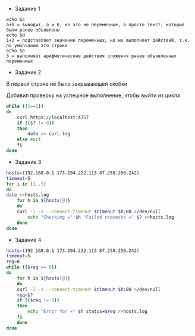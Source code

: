 - Задание 1

```text
echo $c
a+b = выводит, а и б, но это не переменные, а просто текст, которые были ранее объявлены
echo $d
1+2 = подставляет значение переменных, но не выполняет действий, т.к. по умолчанию это строка
echo $e
3 = выполняет арифметические действия сложения ранее объявленных переменных
```
- Задание 2

В первой строке не было закрывающей скобки

Добавил проверку на успешное выполнение, чтобы выйти из цикла

```bash
while ((1==1))
do
	curl https://localhost:4757
	if (($? != 0))
	then
		date >> curl.log
	else exit
	fi
done
```
- Задание 3
```bash
hosts=(192.168.0.1 173.194.222.113 87.250.250.242)
timeout=5
for i in {1..5}
do
date >>hosts.log
    for h in ${hosts[@]}
    do
	curl -I -s --connect-timeout $timeout $h:80 >/dev/null
        echo "Checking =" $h "Failed requests =" $? >>hosts.log
    done
done
```
- Задание 4
```bash
hosts=(192.168.0.1 173.194.222.113 87.250.250.242)
timeout=5
req=0
while (($req == 0))
do
    for h in ${hosts[@]}
    do
	curl -I -s --connect-timeout $timeout $h:80 >/dev/null
	req=$?
	if (($req != 0))
	then
	    echo "Error for =" $h status=$req >>hosts.log
	fi
    done
done
```